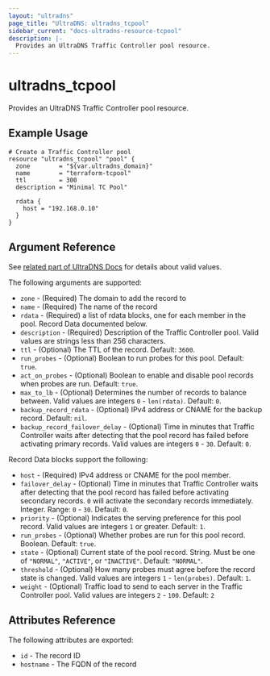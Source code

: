 ```yaml
---
layout: "ultradns"
page_title: "UltraDNS: ultradns_tcpool"
sidebar_current: "docs-ultradns-resource-tcpool"
description: |-
  Provides an UltraDNS Traffic Controller pool resource.
---
```


# ultradns\_tcpool

Provides an UltraDNS Traffic Controller pool resource.

## Example Usage

```hcl
# Create a Traffic Controller pool
resource "ultradns_tcpool" "pool" {
  zone        = "${var.ultradns_domain}"
  name        = "terraform-tcpool"
  ttl         = 300
  description = "Minimal TC Pool"

  rdata {
    host = "192.168.0.10"
  }
}
```

## Argument Reference

See [related part of UltraDNS Docs](https://restapi.ultradns.com/v1/docs#post-rrset) for details about valid values.

The following arguments are supported:

* `zone` - (Required) The domain to add the record to
* `name` - (Required) The name of the record
* `rdata` - (Required) a list of rdata blocks, one for each member in the pool. Record Data documented below.
* `description` - (Required) Description of the Traffic Controller pool. Valid values are strings less than 256 characters.
* `ttl` - (Optional) The TTL of the record. Default: `3600`.
* `run_probes` - (Optional) Boolean to run probes for this pool. Default: `true`.
* `act_on_probes` - (Optional) Boolean to enable and disable pool records when probes are run. Default: `true`.
* `max_to_lb` - (Optional) Determines the number of records to balance between. Valid values are integers  `0` - `len(rdata)`. Default: `0`.
* `backup_record_rdata` - (Optional) IPv4 address or CNAME for the backup record. Default: `nil`.
* `backup_record_failover_delay` - (Optional) Time in minutes that Traffic Controller waits after detecting that the pool record has failed before activating primary records. Valid values are integers `0` - `30`. Default: `0`.

Record Data blocks support the following:

* `host` - (Required) IPv4 address or CNAME for the pool member.
* `failover_delay` - (Optional) Time in minutes that Traffic Controller waits after detecting that the pool record has failed before activating secondary records. `0` will activate the secondary records immediately. Integer. Range: `0` - `30`. Default: `0`.
* `priority` - (Optional) Indicates the serving preference for this pool record. Valid values are integers `1` or greater. Default: `1`.
* `run_probes` - (Optional) Whether probes are run for this pool record. Boolean. Default: `true`.
* `state` - (Optional) Current state of the pool record. String. Must be one of `"NORMAL"`, `"ACTIVE"`, or `"INACTIVE"`. Default: `"NORMAL"`.
* `threshold` - (Optional) How many probes must agree before the record state is changed. Valid values are integers `1` - `len(probes)`. Default: `1`.
* `weight` - (Optional) Traffic load to send to each server in the Traffic Controller pool. Valid values are integers `2` - `100`. Default: `2`

## Attributes Reference

The following attributes are exported:

* `id` - The record ID
* `hostname` - The FQDN of the record
